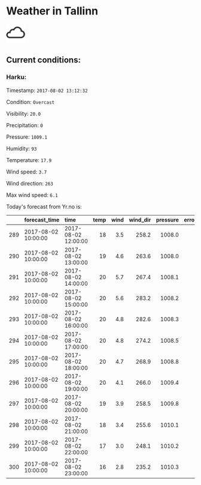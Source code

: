 # Weather in Tallinn 

<img src= 'images/cloud.png' width= '50' /> 

## Current conditions: 

### Harku: 

Timestamp: ``` 2017-08-02 13:12:32 ``` 

Condition: ``` Overcast ``` 

Visibility: ``` 20.0 ``` 

Precipitation: ``` 0 ``` 

Pressure: ``` 1009.1 ``` 

Humidity: ``` 93 ``` 

Temperature: ``` 17.9 ``` 

Wind speed: ``` 3.7 ``` 

Wind direction: ``` 263 ``` 

Max wind speed: ``` 6.1 ``` 


 Today's forecast from Yr.no is: 

|    |forecast_time       |time                | temp| wind| wind_dir| pressure| error_temp|
|:---|:-------------------|:-------------------|----:|----:|--------:|--------:|----------:|
|289 |2017-08-02 10:00:00 |2017-08-02 12:00:00 |   18|  3.5|    258.2|   1008.0|       0.45|
|290 |2017-08-02 10:00:00 |2017-08-02 13:00:00 |   19|  4.6|    263.6|   1008.0|         NA|
|291 |2017-08-02 10:00:00 |2017-08-02 14:00:00 |   20|  5.7|    267.4|   1008.1|         NA|
|292 |2017-08-02 10:00:00 |2017-08-02 15:00:00 |   20|  5.6|    283.2|   1008.2|         NA|
|293 |2017-08-02 10:00:00 |2017-08-02 16:00:00 |   20|  4.8|    282.6|   1008.3|         NA|
|294 |2017-08-02 10:00:00 |2017-08-02 17:00:00 |   20|  4.8|    274.2|   1008.5|         NA|
|295 |2017-08-02 10:00:00 |2017-08-02 18:00:00 |   20|  4.7|    268.9|   1008.8|         NA|
|296 |2017-08-02 10:00:00 |2017-08-02 19:00:00 |   20|  4.1|    266.0|   1009.4|         NA|
|297 |2017-08-02 10:00:00 |2017-08-02 20:00:00 |   19|  3.9|    258.5|   1009.8|         NA|
|298 |2017-08-02 10:00:00 |2017-08-02 21:00:00 |   18|  3.4|    255.6|   1010.1|         NA|
|299 |2017-08-02 10:00:00 |2017-08-02 22:00:00 |   17|  3.0|    248.1|   1010.2|         NA|
|300 |2017-08-02 10:00:00 |2017-08-02 23:00:00 |   16|  2.8|    235.2|   1010.3|         NA|
